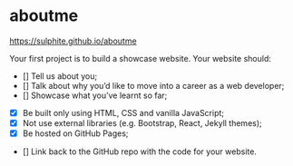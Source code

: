 # aboutme

https://sulphite.github.io/aboutme

Your first project is to build a showcase website. Your website should:

- [] Tell us about you;
- [] Talk about why you’d like to move into a career as a web developer;
- [] Showcase what you’ve learnt so far;
- [x] Be built only using HTML, CSS and vanilla JavaScript;
- [x] Not use external libraries (e.g. Bootstrap, React, Jekyll themes);
- [x] Be hosted on GitHub Pages;
- [] Link back to the GitHub repo with the code for your website.
